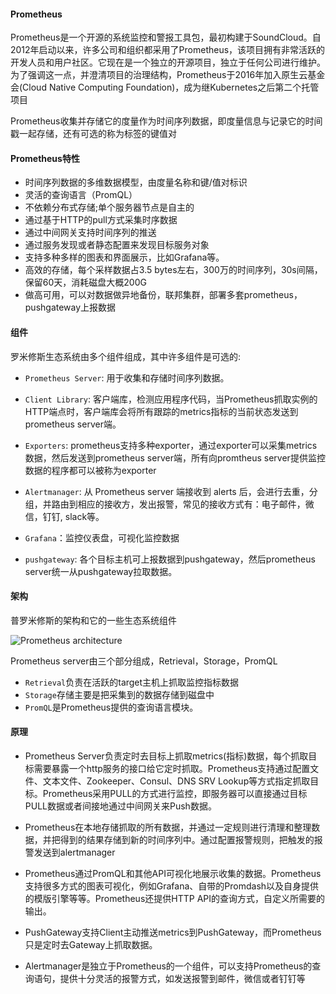 #### Prometheus

Prometheus是一个开源的系统监控和警报工具包，最初构建于SoundCloud。自2012年启动以来，许多公司和组织都采用了Prometheus，该项目拥有非常活跃的开发人员和用户社区。它现在是一个独立的开源项目，独立于任何公司进行维护。为了强调这一点，并澄清项目的治理结构，Prometheus于2016年加入原生云基金会(Cloud Native Computing Foundation)，成为继Kubernetes之后第二个托管项目



Prometheus收集并存储它的度量作为时间序列数据，即度量信息与记录它的时间戳一起存储，还有可选的称为标签的键值对

#### Prometheus特性

- 时间序列数据的多维数据模型，由度量名称和键/值对标识
- 灵活的查询语言（PromQL）
- 不依赖分布式存储;单个服务器节点是自主的
- 通过基于HTTP的pull方式采集时序数据
- 通过中间网关支持时间序列的推送
- 通过服务发现或者静态配置来发现目标服务对象
- 支持多种多样的图表和界面展示，比如Grafana等。
- 高效的存储，每个采样数据占3.5 bytes左右，300万的时间序列，30s间隔，保留60天，消耗磁盘大概200G
- 做高可用，可以对数据做异地备份，联邦集群，部署多套prometheus，pushgateway上报数据



#### 组件

罗米修斯生态系统由多个组件组成，其中许多组件是可选的:

- `Prometheus Server`: 用于收集和存储时间序列数据。

- `Client Library`: 客户端库，检测应用程序代码，当Prometheus抓取实例的HTTP端点时，客户端库会将所有跟踪的metrics指标的当前状态发送到prometheus server端。

- `Exporters`: prometheus支持多种exporter，通过exporter可以采集metrics数据，然后发送到prometheus server端，所有向promtheus server提供监控数据的程序都可以被称为exporter

- `Alertmanager`: 从 Prometheus server 端接收到 alerts 后，会进行去重，分组，并路由到相应的接收方，发出报警，常见的接收方式有：电子邮件，微信，钉钉, slack等。

- `Grafana`：监控仪表盘，可视化监控数据

- `pushgateway`: 各个目标主机可上报数据到pushgateway，然后prometheus server统一从pushgateway拉取数据。

####  架构

普罗米修斯的架构和它的一些生态系统组件

![Prometheus architecture](https://prometheus.io/assets/architecture.png)

Prometheus server由三个部分组成，Retrieval，Storage，PromQL

- `Retrieval`负责在活跃的target主机上抓取监控指标数据
- `Storage`存储主要是把采集到的数据存储到磁盘中
- `PromQL`是Prometheus提供的查询语言模块。



#### 原理

- Prometheus  Server负责定时去目标上抓取metrics(指标)数据，每个抓取目标需要暴露一个http服务的接口给它定时抓取。Prometheus支持通过配置文件、文本文件、Zookeeper、Consul、DNS  SRV  Lookup等方式指定抓取目标。Prometheus采用PULL的方式进行监控，即服务器可以直接通过目标PULL数据或者间接地通过中间网关来Push数据。

- Prometheus在本地存储抓取的所有数据，并通过一定规则进行清理和整理数据，并把得到的结果存储到新的时间序列中。通过配置报警规则，把触发的报警发送到alertmanager

- Prometheus通过PromQL和其他API可视化地展示收集的数据。Prometheus支持很多方式的图表可视化，例如Grafana、自带的Promdash以及自身提供的模版引擎等等。Prometheus还提供HTTP  API的查询方式，自定义所需要的输出。

- PushGateway支持Client主动推送metrics到PushGateway，而Prometheus只是定时去Gateway上抓取数据。

- Alertmanager是独立于Prometheus的一个组件，可以支持Prometheus的查询语句，提供十分灵活的报警方式，如发送报警到邮件，微信或者钉钉等